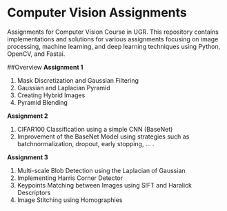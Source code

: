 # Computer Vision Assignments
Assignments for Computer Vision Course in UGR. This repository contains implementations and solutions for various assignments focusing on image processing, machine learning, and deep learning techniques using Python, OpenCV, and Fastai. 

##Overview
**Assignment 1**
1. Mask Discretization and Gaussian Filtering
2. Gaussian and Laplacian Pyramid
3. Creating Hybrid Images
4. Pyramid Blending

**Assignment 2**
1. CIFAR100 Classification using a simple CNN (BaseNet)
2. Improvement of the BaseNet Model using strategies such as batchnormalization, dropout, early stopping, ... . 

**Assignment 3**
1. Multi-scale Blob Detection using the Laplacian of Gaussian
2. Implementing Harris Corner Detector
3. Keypoints Matching between Images using SIFT and Haralick Descriptors
4. Image Stitching using Homographies
